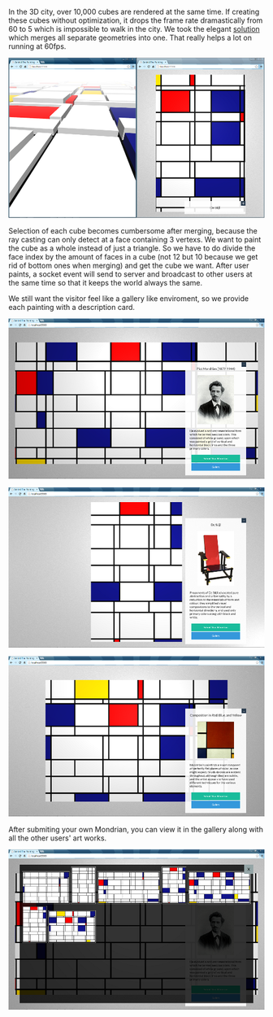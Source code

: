 In the 3D city, over 10,000 cubes are rendered at the same time. If creating these cubes without optimization, it drops the frame rate dramastically from 60 to 5 which is impossible to walk in the city. We took the elegant [solution](http://learningthreejs.com/blog/2013/08/02/how-to-do-a-procedural-city-in-100lines/) which merges all separate geometries into one. That really helps a lot on running at 60fps. 

![Real-time Collaborative update](/project_images/20140327_1.png "Real-time Collaborative update")

Selection of each cube becomes cumbersome after merging, because the ray casting can only detect at a face containing 3 vertexs. We want to paint the cube as a whole instead of just a triangle. So we have to do divide the face index by the amount of faces in a cube (not 12 but 10 because we get rid of bottom ones when merging) and get the cube we want. After user paints, a socket event will send to server and broadcast to other users at the same time so that it keeps the world always the same.

We still want the visitor feel like a gallery like enviroment, so we provide each painting with a description card.

![Piet Mondrian](/project_images/20140327_2.png "Piet Mondrian")

![De Stijl](/project_images/20140327_3.png "De Stijl")

![Composition II](/project_images/20140327_4.png "Composition II")

After submiting your own Mondrian, you can view it in the gallery along with all the other users' art works.

![Gallery](/project_images/20140327_5.png "Gallery")